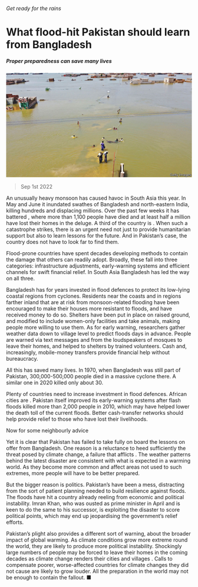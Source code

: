 ###### Get ready for the rains

# What flood-hit Pakistan should learn from Bangladesh 

##### Proper preparedness can save many lives 

![image](images/20220903_LDP002.jpg) 

> Sep 1st 2022 

An unusually heavy monsoon has caused havoc in South Asia this year. In May and June it inundated swathes of Bangladesh and north-eastern India, killing hundreds and displacing millions. Over the past few weeks it has battered , where more than 1,100 people have died and at least half a million have lost their homes in the deluge. A third of the country is . When such a catastrophe strikes, there is an urgent need not just to provide humanitarian support but also to learn lessons for the future. And in Pakistan’s case, the country does not have to look far to find them.

Flood-prone countries have spent decades developing methods to contain the damage that others can readily adopt. Broadly, these fall into three categories: infrastructure adjustments, early-warning systems and efficient channels for swift financial relief. In South Asia Bangladesh has led the way on all three. 

Bangladesh has for years invested in flood defences to protect its low-lying coastal regions from cyclones. Residents near the coasts and in regions farther inland that are at risk from monsoon-related flooding have been encouraged to make their houses more resistant to floods, and have received money to do so. Shelters have been put in place on raised ground, and modified to include women-only facilities and take animals, making people more willing to use them. As for early warning, researchers gather weather data down to village level to predict floods days in advance. People are warned via text messages and from the loudspeakers of mosques to leave their homes, and helped to shelters by trained volunteers. Cash and, increasingly, mobile-money transfers provide financial help without bureaucracy. 

All this has saved many lives. In 1970, when Bangladesh was still part of Pakistan, 300,000-500,000 people died in a massive cyclone there. A similar one in 2020 killed only about 30.

Plenty of countries need to increase investment in flood defences. African cities are . Pakistan itself improved its early-warning systems after flash floods killed more than 2,000 people in 2010, which may have helped lower the death toll of the current floods. Better cash-transfer networks should help provide relief to those who have lost their livelihoods.

Now for some neighbourly advice

Yet it is clear that Pakistan has failed to take fully on board the lessons on offer from Bangladesh. One reason is a reluctance to heed sufficiently the threat posed by climate change, a failure that afflicts . The weather patterns behind the latest disaster are consistent with what is expected in a warming world. As they become more common and affect areas not used to such extremes, more people will have to be better prepared. 

But the bigger reason is politics. Pakistan’s have been a mess, distracting from the sort of patient planning needed to build resilience against floods. The floods have hit a country already reeling from economic and political instability. Imran Khan, who was ousted as prime minister in April and is keen to do the same to his successor, is exploiting the disaster to score political points, which may end up jeopardising the government’s relief efforts. 

Pakistan’s plight also provides a different sort of warning, about the broader impact of global warming. As climate conditions grow more extreme round the world, they are likely to produce more political instability. Shockingly large numbers of people may be forced to leave their homes in the coming decades as climate change renders their cities and villages . Calls to compensate poorer, worse-affected countries for climate changes they did not cause are likely to grow louder. All the preparation in the world may not be enough to contain the fallout. ■


